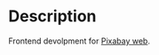 # Description
Frontend devolpment for [Pixabay web](https://github.com/GerezPablo/pixabay-web.git).
